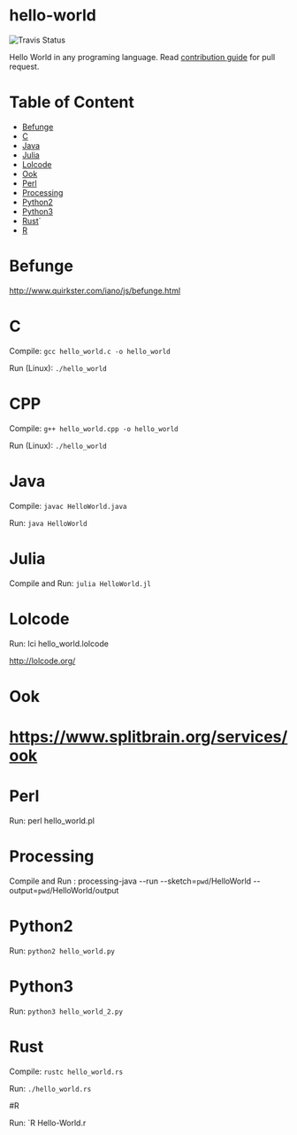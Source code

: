 
# hello-world

![Travis Status](https://www.travis-ci.org/berviantoleo/hello-world.svg?branch=master)

Hello World in any programing language. Read [contribution guide](CONTRIBUTION.md) for pull request.

# Table of Content
* [Befunge](#Befunge)
* [C](#C)
* [Java](#Java)
* [Julia](#Julia)
* [Lolcode](#Lolcode)
* [Ook](#Ook)
* [Perl](#Perl)
* [Processing](#Processing)
* [Python2](#Python2)
* [Python3](#Python)
* [Rust](#Rust)`
* [R](#R)


# Befunge

http://www.quirkster.com/iano/js/befunge.html

# C

Compile: `gcc hello_world.c -o hello_world`

Run (Linux): `./hello_world`

# CPP

Compile: `g++ hello_world.cpp -o hello_world`

Run (Linux): `./hello_world`

# Java

Compile: `javac HelloWorld.java`

Run: `java HelloWorld`

# Julia

Compile and Run: `julia HelloWorld.jl`

# Lolcode

Run: lci hello_world.lolcode

http://lolcode.org/

# Ook

https://www.splitbrain.org/services/ook
=======

# Perl
Run: perl hello_world.pl

# Processing
Compile and Run : processing-java --run --sketch=`pwd`/HelloWorld --output=`pwd`/HelloWorld/output

# Python2

Run: `python2 hello_world.py`

# Python3

Run: `python3 hello_world_2.py`

# Rust

Compile: `rustc hello_world.rs`

Run: `./hello_world.rs`

#R

Run: `R Hello-World.r




